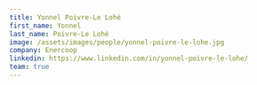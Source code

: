 ```yaml
---
title: Yonnel Poivre-Le Lohé
first_name: Yonnel
last_name: Poivre-Le Lohé
image: /assets/images/people/yonnel-poivre-le-lohe.jpg
company: Enercoop
linkedin: https://www.linkedin.com/in/yonnel-poivre-le-lohe/
team: true
---
```

